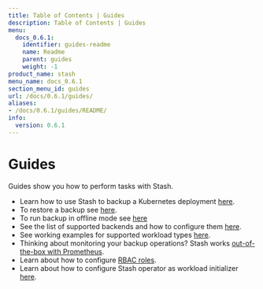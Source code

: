 ```yaml
---
title: Table of Contents | Guides
description: Table of Contents | Guides
menu:
  docs_0.6.1:
    identifier: guides-readme
    name: Readme
    parent: guides
    weight: -1
product_name: stash
menu_name: docs_0.6.1
section_menu_id: guides
url: /docs/0.6.1/guides/
aliases:
- /docs/0.6.1/guides/README/
info:
  version: 0.6.1
---
```


# Guides

Guides show you how to perform tasks with Stash.

- Learn how to use Stash to backup a Kubernetes deployment [here](/docs/0.6.1/guides/backup).
- To restore a backup see [here](/docs/0.6.1/guides/restore).
- To run backup in offline mode see [here](/docs/0.6.1/guides/offline_backup)
- See the list of supported backends and how to configure them [here](/docs/0.6.1/guides/backends).
- See working examples for supported workload types [here](/docs/0.6.1/guides/workloads).
- Thinking about monitoring your backup operations? Stash works [out-of-the-box with Prometheus](/docs/0.6.1/guides/monitoring).
- Learn about how to configure [RBAC roles](/docs/0.6.1/guides/rbac).
- Learn about how to configure Stash operator as workload initializer [here](/docs/0.6.1/guides/initializer).
